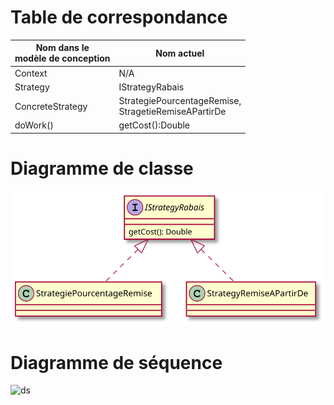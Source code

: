 # Table de correspondance

|Nom dans le <br>modèle de conception | Nom actuel |
|-|-|
|Context| N/A |
|Strategy| IStrategyRabais |
|ConcreteStrategy| StrategiePourcentageRemise,<br>StragetieRemiseAPartirDe |
|doWork()| getCost():Double |

# Diagramme de classe
![DCL](README/diagamme%20de%20classe.svg)


# Diagramme de séquence
![ds](README/diagamme%20de%20séquence.svg)
